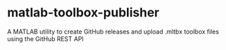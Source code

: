 # matlab-toolbox-publisher
A MATLAB utility to create GitHub releases and upload .mltbx toolbox files using the GitHub REST API
